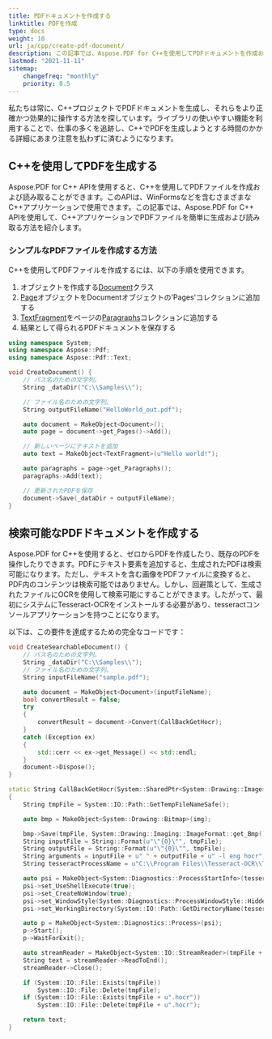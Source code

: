 ```yaml
---
title: PDFドキュメントを作成する
linktitle: PDFを作成
type: docs
weight: 10
url: ja/cpp/create-pdf-document/
description: この記事では、Aspose.PDF for C++を使用してPDFドキュメントを作成およびフォーマットする方法について説明します。
lastmod: "2021-11-11"
sitemap:
    changefreq: "monthly"
    priority: 0.5
---
```


私たちは常に、C++プロジェクトでPDFドキュメントを生成し、それらをより正確かつ効果的に操作する方法を探しています。ライブラリの使いやすい機能を利用することで、仕事の多くを追跡し、C++でPDFを生成しようとする時間のかかる詳細にあまり注意を払わずに済むようになります。

## C++を使用してPDFを生成する

Aspose.PDF for C++ APIを使用すると、C++を使用してPDFファイルを作成および読み取ることができます。このAPIは、WinFormsなどを含むさまざまなC++アプリケーションで使用できます。この記事では、Aspose.PDF for C++ APIを使用して、C++アプリケーションでPDFファイルを簡単に生成および読み取る方法を紹介します。

### シンプルなPDFファイルを作成する方法

C++を使用してPDFファイルを作成するには、以下の手順を使用できます。

1. オブジェクトを作成する[Document](https://reference.aspose.com/pdf/cpp/class/aspose.pdf.document)クラス
1. [Page](https://reference.aspose.com/pdf/cpp/class/aspose.pdf.page)オブジェクトをDocumentオブジェクトの'Pages'コレクションに追加する
1. [TextFragment](https://reference.aspose.com/pdf/cpp/class/aspose.pdf.text.text_fragment/)をページの[Paragraphs](https://reference.aspose.com/pdf/cpp/class/aspose.pdf.paragraphs)コレクションに追加する
1. 結果として得られるPDFドキュメントを保存する

```cpp
using namespace System;
using namespace Aspose::Pdf;
using namespace Aspose::Pdf::Text;

void CreateDocument() {
    // パス名のための文字列。
    String _dataDir("C:\\Samples\\");

    // ファイル名のための文字列。
    String outputFileName("HelloWorld_out.pdf");

    auto document = MakeObject<Document>();
    auto page = document->get_Pages()->Add();

    // 新しいページにテキストを追加
    auto text = MakeObject<TextFragment>(u"Hello world!");

    auto paragraphs = page->get_Paragraphs();
    paragraphs->Add(text);

    // 更新されたPDFを保存
    document->Save(_dataDir + outputFileName);
}
```
## 検索可能なPDFドキュメントを作成する

Aspose.PDF for C++を使用すると、ゼロからPDFを作成したり、既存のPDFを操作したりできます。PDFにテキスト要素を追加すると、生成されたPDFは検索可能になります。ただし、テキストを含む画像をPDFファイルに変換すると、PDF内のコンテンツは検索可能ではありません。しかし、回避策として、生成されたファイルにOCRを使用して検索可能にすることができます。したがって、最初にシステムにTesseract-OCRをインストールする必要があり、tesseractコンソールアプリケーションを持つことになります。

以下は、この要件を達成するための完全なコードです：

```cpp
void CreateSearchableDocument() {
    // パス名のための文字列。
    String _dataDir("C:\\Samples\\");
    // ファイル名のための文字列。
    String inputFileName("sample.pdf");

    auto document = MakeObject<Document>(inputFileName);
    bool convertResult = false;
    try
    {
        convertResult = document->Convert(CallBackGetHocr);
    }
    catch (Exception ex)
    {
        std::cerr << ex->get_Message() << std::endl;
    }
    document->Dispose();
}

static String CallBackGetHocr(System::SharedPtr<System::Drawing::Image> img)
{
    String tmpFile = System::IO::Path::GetTempFileNameSafe();

    auto bmp = MakeObject<System::Drawing::Bitmap>(img);

    bmp->Save(tmpFile, System::Drawing::Imaging::ImageFormat::get_Bmp());
    String inputFile = String::Format(u"\"{0}\"", tmpFile);
    String outputFile = String::Format(u"\"{0}\"", tmpFile);
    String arguments = inputFile + u" " + outputFile + u" -l eng hocr";
    String tesseractProcessName = u"C:\\Program Files\\Tesseract-OCR\\Tesseract.exe";

    auto psi = MakeObject<System::Diagnostics::ProcessStartInfo>(tesseractProcessName, arguments);
    psi->set_UseShellExecute(true);
    psi->set_CreateNoWindow(true);
    psi->set_WindowStyle(System::Diagnostics::ProcessWindowStyle::Hidden);
    psi->set_WorkingDirectory(System::IO::Path::GetDirectoryName(tesseractProcessName));

    auto p = MakeObject<System::Diagnostics::Process>(psi);
    p->Start();
    p->WaitForExit();

    auto streamReader = MakeObject<System::IO::StreamReader>(tmpFile + u".hocr");
    String text = streamReader->ReadToEnd();
    streamReader->Close();

    if (System::IO::File::Exists(tmpFile))
        System::IO::File::Delete(tmpFile);
    if (System::IO::File::Exists(tmpFile + u".hocr"))
        System::IO::File::Delete(tmpFile + u".hocr");

    return text;
}
```